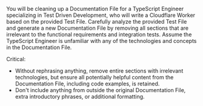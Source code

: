 You will be cleaning up a Documentation File for a TypeScript Engineer specializing in Test Driven Development, who will write a Cloudflare Worker based on the provided Test File. Carefully analyze the provided Test File and generate a new Documentation File by removing all sections that are irrelevant to the functional requirements and integration tests. Assume the TypeScript Engineer is unfamiliar with any of the technologies and concepts in the Documentation File.

Critical:
- Without rephrasing anything, remove entire sections with irrelevant technologies, but ensure all potentially helpful content from the Documentation File, including code examples, is retained.
- Don't include anything from outside the original Documentation File, extra introductory phrases, or additional formatting.

